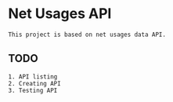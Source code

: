 # Net Usages API

    This project is based on net usages data API.

## TODO
    1. API listing
    2. Creating API
    3. Testing API

